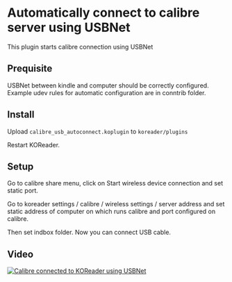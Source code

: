 Automatically connect to calibre server using USBNet
====================================================

This plugin starts calibre connection using USBNet

Prequisite
----------

USBNet between kindle and computer should be correctly configured. Example
udev rules for automatic configuration are in conntrib folder.

Install
-------

Upload ``calibre_usb_autoconnect.koplugin`` to ``koreader/plugins``

Restart KOReader.

Setup
-----

Go to calibre share menu, click on Start wireless device connection and set
static port.

Go to koreader settings / calibre / wireless settings / server address and set
static address of computer on which runs calibre and port configured on calibre.

Then set indbox folder. Now you can connect USB cable.


Video
-----

[![Calibre connected to KOReader using USBNet](https://img.youtube.com/vi/qPahONVbgzo/maxresdefault.jpg)](http://www.youtube.com/watch?v=qPahONVbgzo "Calibre connected to KOReader using USBNet")

